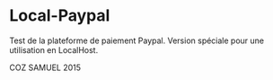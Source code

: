 # Local-Paypal
Test de la plateforme de paiement Paypal.
Version spéciale pour une utilisation en LocalHost.

COZ
SAMUEL
2015
